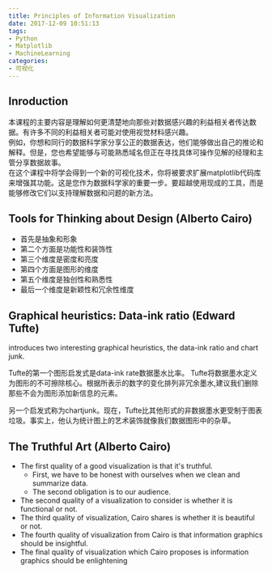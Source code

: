 ```yaml
---
title: Principles of Information Visualization
date: 2017-12-09 10:51:13
tags: 
- Python
- Matplotlib
- MachineLearning
categories:
- 可视化
---
```

## Inroduction
本课程的主要内容是理解如何更清楚地向那些对数据感兴趣的利益相关者传达数据。有许多不同的利益相关者可能对使用视觉材料感兴趣。  
例如，你想和同行的数据科学家分享公正的数据表达，他们能够做出自己的推论和解释。但是，您也希望能够与可能熟悉域名但正在寻找具体可操作见解的经理和主管分享数据故事。  
在这个课程中将学会得到一个新的可视化技术，你将被要求扩展matplotlib代码库来增强其功能。这是您作为数据科学家的重要一步。要超越使用现成的工具，而是能够修改它们以支持理解数据和问题的新方法。
<!-- more -->
## Tools for Thinking about Design (Alberto Cairo)
- 首先是抽象和形象
- 第二个方面是功能性和装饰性
- 第三个维度是密度和亮度
- 第四个方面是图形的维度
- 第五个维度是独创性和熟悉性
- 最后一个维度是新颖性和冗余性维度

## Graphical heuristics: Data-ink ratio (Edward Tufte)
introduces two interesting graphical heuristics, the data-ink ratio and chart junk.
 
 Tufte的第一个图形启发式是data-ink rate数据墨水比率。 Tufte将数据墨水定义为图形的不可擦除核心。根据所表示的数字的变化排列非冗余墨水,建议我们删除那些不会为图形添加新信息的元素。

 另一个启发式称为chartjunk。现在，Tufte比其他形式的非数据墨水更受制于图表垃圾。事实上，他认为统计图上的艺术装饰就像我们数据图形中的杂草。

 ## The Truthful Art (Alberto Cairo)
- The first quality of a good visualization is that it's truthful.
    - First, we have to be honest with ourselves when we clean and summarize data. 
    - The second obligation is to our audience. 
- The second quality of a visualization to consider is whether it is functional or not. 
- The third quality of visualization, Cairo shares is whether it is beautiful or not. 
- The fourth quality of visualization from Cairo is that information graphics should be insightful. 
- The final quality of visualization which Cairo proposes is information graphics should be enlightening